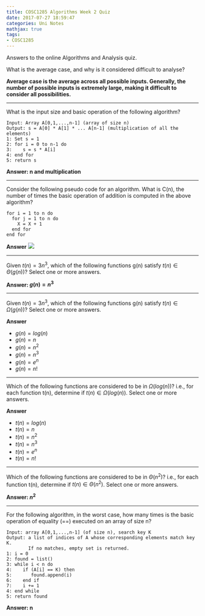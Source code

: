 ```yaml
---
title: COSC1285 Algorithms Week 2 Quiz
date: 2017-07-27 18:59:47
categories: Uni Notes
mathjax: true
tags:
- COSC1285
---
```


Answers to the online Algorithms and Analysis quiz.

<!--more-->

What is the average case, and why is it considered difficult to analyse?

**Average case is the average across all possible inputs.  Generally, the number of possible inputs is extremely large, making it difficult to consider all possibilities.**

---

What is the input size and basic operation of the following algorithm?
```
Input: Array A[0,1,...,n-1] (array of size n)
Output: s = A[0] * A[1] * ... A[n-1] (multiplication of all the elements)
1: Set s = 1
2: for i = 0 to n-1 do
3:    s = s * A[i]
4: end for
5: return s
```

**Answer: n and multiplication**

---

Consider the following pseudo code for an algorithm.
What is C(n), the number of times the basic operation of addition is computed in the above algorithm?
```
for i = 1 to n do
  for j = 1 to n do
    X = X + 1
  end for
end for
```

**Answer** ![](/images/cosc1285/sum2_1.gif)

---

Given $t(n) = 3n^3$, which of the following functions g(n) satisfy $t(n) ∈ Θ(g(n))$?  Select one or more answers.

**Answer: $g(n) = n^3$**

---

Given $t(n) = 3n^3$, which of the following functions g(n) satisfy $t(n) ∈ Ω(g(n))$?  Select one or more answers.

**Answer**
- $g(n) = log(n)$
- $g(n) = n$
- $g(n) = n^2$
- $g(n) = n^3$
- $g(n) = e^n$
- $g(n) = n!$

---

Which of the following functions are considered to be in $Ω(log(n))$?  i.e., for each function t(n), determine if $t(n) ∈ Ω(log(n))$.  Select one or more answers.

**Answer**
- $t(n) = log(n)$
- $t(n) = n$
- $t(n) = n^2$
- $t(n) = n^3$
- $t(n) = e^n$
- $t(n) = n!$

---

Which of the following functions are considered to be in $Θ(n^2)$?  i.e., for each function t(n), determine if $t(n) ∈ Θ(n^2)$.  Select one or more answers.

**Answer: $n^2$**

---

For the following algorithm, in the worst case, how many times is the basic operation of equality (==) executed on an array of size n?
```
Input: array A[0,1,...,n-1] (of size n), search key K
Output: a list of indices of A whose corresponding elements match key K.
        If no matches, empty set is returned.
1: i = 0
2: found = list()
3: while i < n do
4:    if (A[i] == K) then
5:       found.append(i)
6:    end if
7:    i += 1
4: end while
5: return found
```

**Answer: n**
